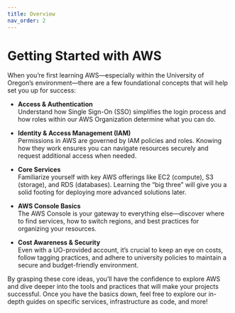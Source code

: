 ```yaml
---
title: Overview
nav_order: 2
---
```


# Getting Started with AWS

When you’re first learning AWS—especially within the University of Oregon’s environment—there are a few foundational concepts that will help set you up for success:

- **Access & Authentication**  
  Understand how Single Sign-On (SSO) simplifies the login process and how roles within our AWS Organization determine what you can do.

- **Identity & Access Management (IAM)**  
  Permissions in AWS are governed by IAM policies and roles. Knowing how they work ensures you can navigate resources securely and request additional access when needed.

- **Core Services**  
  Familiarize yourself with key AWS offerings like EC2 (compute), S3 (storage), and RDS (databases). Learning the “big three” will give you a solid footing for deploying more advanced solutions later.

- **AWS Console Basics**  
  The AWS Console is your gateway to everything else—discover where to find services, how to switch regions, and best practices for organizing your resources.

- **Cost Awareness & Security**  
  Even with a UO-provided account, it’s crucial to keep an eye on costs, follow tagging practices, and adhere to university policies to maintain a secure and budget-friendly environment.

By grasping these core ideas, you’ll have the confidence to explore AWS and dive deeper into the tools and practices that will make your projects successful. Once you have the basics down, feel free to explore our in-depth guides on specific services, infrastructure as code, and more!


